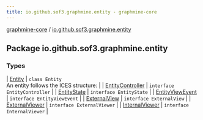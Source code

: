```yaml
---
title: io.github.sof3.graphmine.entity - graphmine-core
---
```


[graphmine-core](../index.html) / [io.github.sof3.graphmine.entity](./index.html)

## Package io.github.sof3.graphmine.entity

### Types

| [Entity](-entity/index.html) | `class Entity`<br>An entity follows the ICES structure: |
| [EntityController](-entity-controller/index.html) | `interface EntityController` |
| [EntityState](-entity-state.html) | `interface EntityState` |
| [EntityViewEvent](-entity-view-event.html) | `interface EntityViewEvent` |
| [ExternalView](-external-view.html) | `interface ExternalView` |
| [ExternalViewer](-external-viewer/index.html) | `interface ExternalViewer` |
| [InternalViewer](-internal-viewer/index.html) | `interface InternalViewer` |

